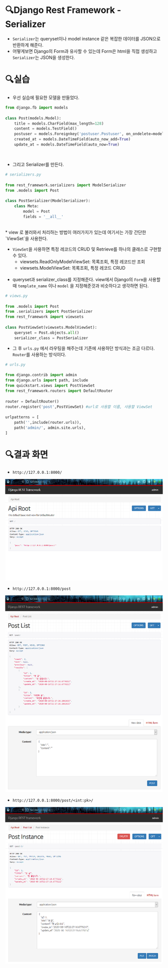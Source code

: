 # 🔍Django Rest Framework - Serializer
* `Serializer`는 queryset이나 model instance 같은 복잡한 데이터를 JSON으로 반환하게 해준다.
* 어떻게보면 Django의 Form과 유사할 수 있는데 Form은 html을 직접 생성하고 `Serializer`는 JSON을 생성한다.


# 🔍실습
* 우선 실습에 필요한 모델을 만들었다.
```python
from django.fb import models

class Post(models.Model):
    title = models.CharField(max_length=128)
    content = models.TestField()
    postuser = models.Foreignkey('postuser.Postuser', on_ondelete=models.CASCADE)
    created_at = models.DateTimeField(auto_now_add=True)
    update_at = models.DateTimeField(auto_now=True)
```
<br>

* 그리고 Serializer를 만든다.
```python
# serializers.py

from rest_framework.serializers import ModelSerializer
from .models import Post

class PostSerializer(ModelSerializer):
    class Meta:
        model = Post
        fields = '__all__'
```
<br>
* view 로 불러와서 처리하는 방법이 여러가지가 있는데 여기서는 가장 간단한 `ViewSet`을 사용한다.

* `ViewSet`을 사용하면 특정 레코드의 CRUD 및 Retrieve를 하나의 클래스로 구현할 수 있다.
    * viewsets.ReadOnlyModelViewSet: 목록조회, 특정 레코드만 조회
    * viewsets.ModelViewSet: 목록조회, 특정 레코드 CRUD
<br><br>
* queryset과 serializer_class를 지정해준다. view에서 Django의 `Form`을 사용할 때 `template_name` 이나 `model` 을 지정해준것과 비슷하다고 생각하면 된다.

```python
# views.py

from .models import Post
from .serializers import PostSerializer
from rest_framework import viewsets

class PostViewSet(viewsets.ModelViewSet):
    queryset = Post.objects.all()
    serializer_class = PostSerializer
```

* 그 후 `urls.py` 에서 라우팅을 해주는데 기존에 사용하던 방식과는 조금 다르다. `Router`를 사용하는 방식이다.

```python
# urls.py 

from django.contrib import admin
from django.urls import path, include
from quickstart.views import PostViewSet
from rest_framework.routers import DefaultRouter

router = DefaultRouter()
router.register('post',PostViewSet) #url로 사용할 이름, 사용할 ViewSet

urlpatterns = [
    path('',include(router.urls)),
    path('admin/', admin.site.urls),
]
```

# 🔍결과 화면
* `http://127.0.0.1:8000/` 

![캡처](img/drf1.png)

* `http://127.0.0.1:8000/post`

![캡처](img/drf2.png)

* `http://127.0.0.1:8000/post/<int:pk>/`

![캡처](img/drf3.png)